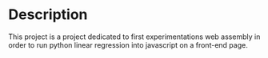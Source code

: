# Description
This project is a project dedicated to first experimentations web assembly in order to run python linear regression into javascript on a front-end page.
